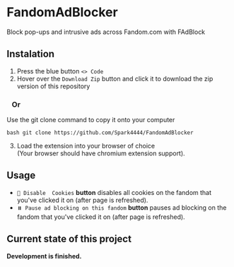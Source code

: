 # FandomAdBlocker
Block pop-ups and intrusive ads across Fandom.com with FAdBlock

## Instalation

1. Press the blue button `<> Code`
2. Hover over the `Download Zip` button and click it to download the zip version of this repository

### &nbsp;&nbsp;&nbsp;Or

Use the git clone command to copy it onto your computer
```
bash git clone https://github.com/Spark4444/FandomAdBlocker
```
3. Load the extension into your browser of choice 
<br>(Your browser should have chromium extension support).

## Usage

* `🍪 Disable  Cookies` **button** disables all cookies on the fandom that you've clicked it on (after page is refreshed).
* `⏸️ Pause ad blocking on this fandom` **button** pauses ad blocking on the fandom that you've clicked it on (after page is refreshed).


## Current state of this project
**Development is finished.**
